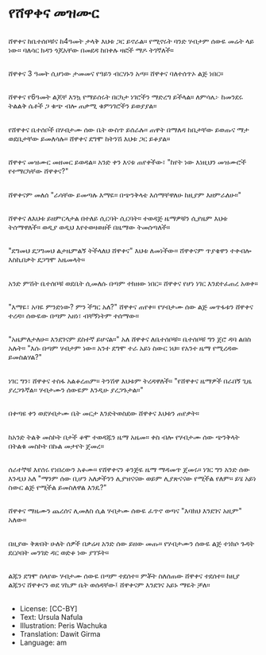 # የሸዋቀና መዝሙር

##
ሸዋቀና ከቤተሰቦቹና ከ4ዓመት ታላቅ እህቱ ጋር ይኖራል። የሚኖሩት ባንድ ሃብታም ሰውዬ መሬት ላይ ነው። ባለሳር ክዳን ጎጆአቸው በመደዳ ከበቀሉ ዛፎች ማዶ ትገኛለች።

##
ሸዋቀና 3 ዓመት ሲሆነው ታመመና የዓይን ብርሃኑን አጣ። ሸዋቀና ባለተሰጥኦ ልጅ ነበር።

##
ሸዋቀና የ6ዓመት ልጆቸ እንኳ የማይሰሩት በርካታ ነገሮችን ማድረግ ይችላል። ለምሳሌ፦ ከመንደሩ ትልልቅ ሴቶች ጋ ቁጭ ብሎ ጠቃሚ ቁምነገሮችን ይወያያል።

##
የሸዋቀና ቤተሰቦች በሃብታሙ ሰው ቤት ውስጥ ይሰራሉ። ጠዋት በማለዳ ከቤታቸው ይወጡና ማታ ወደቤታቸው ይመለሳሉ። ሸዋቀና ደግሞ ከትንሽ እህቱ ጋር ይቆያል።

##
ሸዋቀና መዝሙር መዘመር ይወዳል። አንድ ቀን እናቱ ጠየቀችው፣ "ከየት ነው እነዚህን መዝሙሮች የተማርካቸው ሸዋቀና?"

##
ሸዋቀናም መለሰ "ራሳቸው ይመጣሉ እማዬ። በጭንቅላቴ እሰማቸዋለሁ ከዚያም እዘምራለሁ።"

##
ሸዋቀና ለእህቱ ይዘምርላታል በተለይ ሲርባት ሲርባት። ተወዳጅ ዜማዎቹን ሲያዜም እህቱ ትሰማዋለች። ወዲያ ወዲህ እየተወዛወዘች በዜማው ትመሰጣለች።

##
"ደግመህ ደጋግመህ ልታዜምልኝ ትችላለህ ሸዋቀና" እህቱ ለመነችው። ሸዋቀናም ጥያቄዋን ተቀብሎ እስኪበቃት ደጋግሞ አዜመላት።

##
አንድ ምሽት ቤተሰቦቹ ወደቤት ሲመለሱ በጣም ተክዘው ነበር። ሸዋቀና የሆነ ነገር እንደተፈጠረ አወቀ።

##
"እማዬ፣ አባዬ ምንድነው? ምን ችግር አለ?" ሸዋቀና ጠየቀ። የሃብታሙ ሰው ልጅ መጥፋቱን ሸዋቀና ተረዳ። ሰውዬው በጣም አዘነ፣ ብቸኝነትም ተሰማው።

##
"አዜምለታለሁ። እንደገናም ደስተኛ ይሆናል።" አለ ሸዋቀና ለቤተሰቦቹ። ቤተሰቦቹ ግን ጀሮ ዳባ ልበስ አሉት። "እሱ በጣም ሃብታም ነው። አንተ ደግሞ ተራ አይነ ስውር ነህ። የአንተ ዜማ የሚረዳው ይመስልሃል?"

##
ነገር ግን፣ ሸዋቀና ተስፋ አልቆረጠም። ትንሽዋ እህቱም ትረዳዋለች። "የሸዋቀና ዜማዎች በራበኝ ጊዜ ያረጋጉኛል። ሃብታሙን ሰውዬም እንዲሁ ያረጋጉታል።"

##
በቀጣዩ ቀን ወደሃብታሙ ቤት መርታ እንድትወስደው ሸዋቀና እህቱን ጠየቃት።

##
ከአንድ ትልቅ መስኮት በታች ቆሞ ተወዳጁን ዜማ አዜመ። ቀስ ብሎ የሃብታሙ ሰው ጭንቅላት በትልቁ መስኮት በኩል መታየት ጀመረ።

##
ሰራተኞቹ እየሰሩ የነበረውን አቆሙ። የሸዋቀናን ቆንጅዬ ዜማ ማዳመጥ ጀመሩ። ነገር ግን አንድ ሰው እንዲህ አለ "ማንም ሰው ቢሆን አለቃችንን ሊያዝናናው ወይም ሊያጽናናው የሚችል የለም። ይሄ አይነ ስውር ልጅ የሚችል ይመስለዋል እንዴ?"

##
ሸዋቀና ማዜሙን ጨረሰና ሊመለስ ሲል ሃብታሙ ሰውዬ ፈጥኖ ወጣና "እባክህ እንደገና አዚም" አለው።

##
በዚያው ቅጽበት ሁለት ሰዎች በቃሬዛ አንድ ሰው ይዘው መጡ። የሃብታሙን ሰውዬ ልጅ ተነክሶ ጉዳት ደርሶበት መንገድ ዳር ወድቆ ነው ያገኙት።

##
ልጁን ደግሞ ስላየው ሃብታሙ ሰውዬ በጣም ተደሰተ። ምቾት ስለሰጠው ሸዋቀና ተደሰተ። ከዚያ ልጁንና ሸዋቀናን ወደ ሃኪም ቤት ወሰዳቸው፤ ሸዋቀናም እንደገና አይኑ ማዬት ቻለ።

##
* License: [CC-BY]
* Text: Ursula Nafula
* Illustration: Peris Wachuka
* Translation: Dawit Girma
* Language: am
